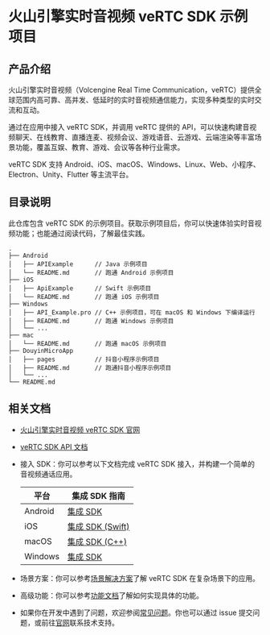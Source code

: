 # 火山引擎实时音视频 veRTC SDK 示例项目

## 产品介绍

火山引擎实时音视频（Volcengine Real Time Communication，veRTC）提供全球范围内高可靠、高并发、低延时的实时音视频通信能力，实现多种类型的实时交流和互动。

通过在应用中接入 veRTC SDK，并调用 veRTC 提供的 API，可以快速构建音视频聊天、在线教育、直播连麦、视频会议、游戏语音、云游戏、云端渲染等丰富场景功能，覆盖互娱、教育、游戏、会议等各种行业需求。

veRTC SDK 支持 Android、iOS、macOS、Windows、Linux、Web、小程序、Electron、Unity、Flutter 等主流平台。

## 目录说明

此仓库包含 veRTC SDK 的示例项目。获取示例项目后，你可以快速体验实时音视频功能；也能通过阅读代码，了解最佳实践。

```
.
├── Android
│   ├── APIExample      // Java 示例项目
│   └── README.md       // 跑通 Android 示例项目
├── iOS
│   ├── ApiExample      // Swift 示例项目
│   └── README.md       // 跑通 iOS 示例项目
├── Windows
│   ├── API_Example.pro // C++ 示例项目，可在 macOS 和 Windows 下编译运行
│   ├── README.md       // 跑通 Windows 示例项目
│   └── ...
├── mac
│   └── README.md       // 跑通 macOS 示例项目
├── DouyinMicroApp
│   ├── pages           // 抖音小程序示例项目
│   ├── README.md       // 跑通抖音小程序示例项目
│   └── ...
└── README.md
```

## 相关文档

- [火山引擎实时音视频 veRTC SDK 官网](https://www.volcengine.com/docs/6348)
- [veRTC SDK API 文档](https://www.volcengine.com/docs/6348/70010)
- 接入 SDK：你可以参考以下文档完成 veRTC SDK 接入，并构建一个简单的音视频通话应用。

    | **平台** | **集成 SDK 指南** |
    | --- | --- |
    | Android | [集成 SDK](https://www.volcengine.com/docs/6348/70134) |
    | iOS | [集成 SDK (Swift)](https://www.volcengine.com/docs/6348/1181844) |
    | macOS | [集成 SDK (C++)](https://www.volcengine.com/docs/6348/1169314) |
    | Windows | [集成 SDK](https://www.volcengine.com/docs/6348/70130) |

- 场景方案：你可以参考[场景解决方案](https://www.volcengine.com/docs/6348/70008)了解 veRTC SDK 在复杂场景下的应用。
- 高级功能：你可以参考[功能文档](https://www.volcengine.com/docs/6348/69814)了解如何实现具体的功能。
- 如果你在开发中遇到了问题，欢迎参阅[常见问题](https://www.volcengine.com/docs/6348/70011)。你也可以通过 issue 提交问题，或前往[官网](https://www.volcengine.com/docs/6348)联系技术支持。